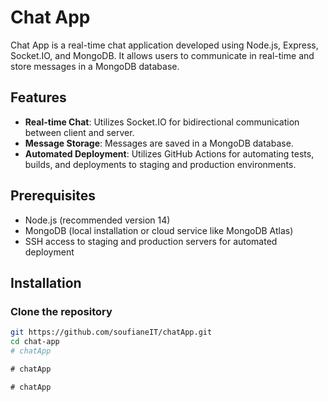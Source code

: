 # Chat App

Chat App is a real-time chat application developed using Node.js, Express, Socket.IO, and MongoDB. It allows users to communicate in real-time and store messages in a MongoDB database.

## Features

- **Real-time Chat**: Utilizes Socket.IO for bidirectional communication between client and server.
- **Message Storage**: Messages are saved in a MongoDB database.
- **Automated Deployment**: Utilizes GitHub Actions for automating tests, builds, and deployments to staging and production environments.

## Prerequisites

- Node.js (recommended version 14)
- MongoDB (local installation or cloud service like MongoDB Atlas)
- SSH access to staging and production servers for automated deployment

## Installation

### Clone the repository

```bash
git https://github.com/soufianeIT/chatApp.git
cd chat-app
#   c h a t A p p  
 #   c h a t A p p  
 #   c h a t A p p  
 